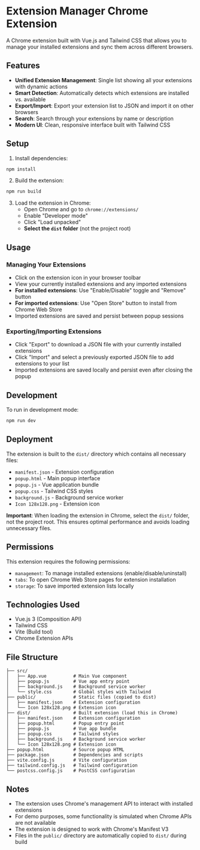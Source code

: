 # Extension Manager Chrome Extension

A Chrome extension built with Vue.js and Tailwind CSS that allows you to manage your installed extensions and sync them across different browsers.

## Features

- **Unified Extension Management**: Single list showing all your extensions with dynamic actions
- **Smart Detection**: Automatically detects which extensions are installed vs. available
- **Export/Import**: Export your extension list to JSON and import it on other browsers
- **Search**: Search through your extensions by name or description
- **Modern UI**: Clean, responsive interface built with Tailwind CSS

## Setup

1. Install dependencies:
```bash
npm install
```

2. Build the extension:
```bash
npm run build
```

3. Load the extension in Chrome:
   - Open Chrome and go to `chrome://extensions/`
   - Enable "Developer mode"
   - Click "Load unpacked"
   - **Select the `dist` folder** (not the project root)

## Usage

### Managing Your Extensions
- Click on the extension icon in your browser toolbar
- View your currently installed extensions and any imported extensions
- **For installed extensions**: Use "Enable/Disable" toggle and "Remove" button
- **For imported extensions**: Use "Open Store" button to install from Chrome Web Store
- Imported extensions are saved and persist between popup sessions

### Exporting/Importing Extensions
- Click "Export" to download a JSON file with your currently installed extensions
- Click "Import" and select a previously exported JSON file to add extensions to your list
- Imported extensions are saved locally and persist even after closing the popup

## Development

To run in development mode:
```bash
npm run dev
```

## Deployment

The extension is built to the `dist/` directory which contains all necessary files:
- `manifest.json` - Extension configuration
- `popup.html` - Main popup interface
- `popup.js` - Vue application bundle
- `popup.css` - Tailwind CSS styles
- `background.js` - Background service worker
- `Icon 128x128.png` - Extension icon

**Important**: When loading the extension in Chrome, select the `dist/` folder, not the project root. This ensures optimal performance and avoids loading unnecessary files.

## Permissions

This extension requires the following permissions:
- `management`: To manage installed extensions (enable/disable/uninstall)
- `tabs`: To open Chrome Web Store pages for extension installation
- `storage`: To save imported extension lists locally

## Technologies Used

- Vue.js 3 (Composition API)
- Tailwind CSS
- Vite (Build tool)
- Chrome Extension APIs

## File Structure

```
├── src/
│   ├── App.vue          # Main Vue component
│   ├── popup.js         # Vue app entry point
│   ├── background.js    # Background service worker
│   └── style.css        # Global styles with Tailwind
├── public/              # Static files (copied to dist)
│   ├── manifest.json    # Extension configuration
│   └── Icon 128x128.png # Extension icon
├── dist/                # Built extension (load this in Chrome)
│   ├── manifest.json    # Extension configuration
│   ├── popup.html       # Popup entry point
│   ├── popup.js         # Vue app bundle
│   ├── popup.css        # Tailwind styles
│   ├── background.js    # Background service worker
│   └── Icon 128x128.png # Extension icon
├── popup.html           # Source popup HTML
├── package.json         # Dependencies and scripts
├── vite.config.js       # Vite configuration
├── tailwind.config.js   # Tailwind configuration
└── postcss.config.js    # PostCSS configuration
```

## Notes

- The extension uses Chrome's management API to interact with installed extensions
- For demo purposes, some functionality is simulated when Chrome APIs are not available
- The extension is designed to work with Chrome's Manifest V3
- Files in the `public/` directory are automatically copied to `dist/` during build
